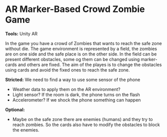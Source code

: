 # AR Marker-Based Crowd Zombie Game


**Tools:** Unity AR

In the game you have a crowd of Zombies that wants to reach the safe zone without die. The game environment is represented by a field,
the zombies are on one side and the safe place is on the other side. In the field can be present different obstacles, some og them can be 
changed using marker-cards and others are fixed. The aim of the playes is to change the obstacles using cards and avoid the fixed ones to reach the safe zone.

**Stricted:** We need to find a way to use some sensor of the phone
- Weather data to apply them on the AR environment?
- Light sensor? If the room is dark, the phone turns on the flash
- Accelerometer? If we shock the phone something can happen

**Optional:**

- Maybe on the safe zone there are enemies (humans) and they try to reach zombies. So the cards also have to modify the obstacles to block the enemies.
 
